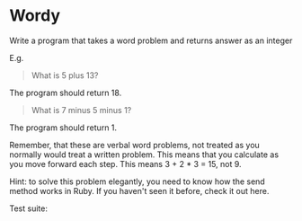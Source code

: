 # Wordy

Write a program that takes a word problem and returns answer as an integer

E.g.

> What is 5 plus 13?

The program should return 18.

> What is 7 minus 5 minus 1?

The program should return 1.

Remember, that these are verbal word problems, not treated as you normally would treat a written problem. This means that you calculate as you move forward each step. This means 3 + 2 * 3 = 15, not 9.

Hint: to solve this problem elegantly, you need to know how the send method works in Ruby. If you haven't seen it before, check it out here.

Test suite: